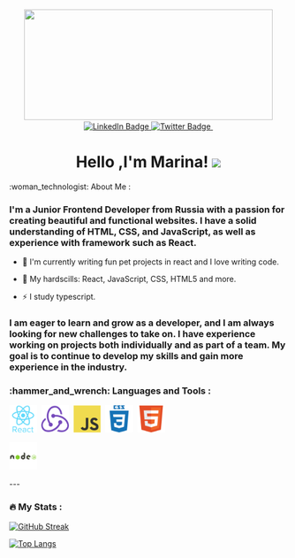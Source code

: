 ### 
<div id="header" align="center">
  <img src="https://cdn.hashnode.com/res/hashnode/image/upload/v1595331045788/7DTc5AKaw.gif?auto=format,compress&gif-q=60&format=webm" width="450" height="200"/>
</div>

<div id="badges" align="center">
  <a href="your-linkedin-URL">
    <img src="https://img.shields.io/badge/LinkedIn-blue?style=for-the-badge&logo=linkedin&logoColor=white" alt="LinkedIn Badge"/>
  </a>
  <a href="your-twitter-URL">
    <img src="https://img.shields.io/badge/Twitter-blue?style=for-the-badge&logo=twitter&logoColor=white" alt="Twitter Badge"/>
  </a>
  <img src="https://komarev.com/ghpvc/?username=catitgirl&style=flat-square&color=blue" alt=""/>
  <h1>
  Hello ,I'm Marina!

  <img src="https://media.giphy.com/media/hvRJCLFzcasrR4ia7z/giphy.gif" width="30px"/>
</h1>

</div>
:woman_technologist: About Me :

 ### I'm a Junior Frontend Developer from Russia with a passion for creating beautiful and functional websites. I have a solid understanding of HTML, CSS, and JavaScript, as well as experience with framework such as React.

- :telescope: I'm currently writing fun pet projects in react and I love writing code.

- :seedling: My hardscills: React, JavaScript, CSS, HTML5 and more.

- :zap: I study typescript.


### <div> I am eager to learn and grow as a developer, and I am always looking for new challenges to take on. I have experience working on projects both individually and as part of a team. My goal is to continue to develop my skills and gain more experience in the industry.
</div>
<h3> :hammer_and_wrench: Languages and Tools : </h3>
<div>
  <img src="https://github.com/devicons/devicon/blob/master/icons/react/react-original-wordmark.svg" title="React" alt="React" width="50" height="50"/>&nbsp;
  <img src="https://github.com/devicons/devicon/blob/master/icons/redux/redux-original.svg" title="Redux" alt="Redux " width="50" height="50"/>&nbsp;
  <img src="https://github.com/devicons/devicon/blob/master/icons/javascript/javascript-original.svg" title="JavaScript" alt="JavaScript" width="50" height="50"/>&nbsp;
  <img src="https://github.com/devicons/devicon/blob/master/icons/css3/css3-plain-wordmark.svg"  title="CSS3" alt="CSS" width="50" height="50"/>&nbsp;
  <img src="https://github.com/devicons/devicon/blob/master/icons/html5/html5-original.svg" title="HTML5" alt="HTML" width="50" height="50"/>&nbsp;
 
  <img src="https://github.com/devicons/devicon/blob/master/icons/nodejs/nodejs-original-wordmark.svg" title="NodeJS" alt="NodeJS" width="50" height="50"/>&nbsp;

</div>
---

### :fire: My Stats :
[![GitHub Streak](http://github-readme-streak-stats.herokuapp.com?user=MarVasilieva)](https://git.io/streak-stats)

[![Top Langs](https://github-readme-stats.vercel.app/api/top-langs/?username=catitgirl&layout=compact&theme=vision-friendly-dark)](https://github.com/anuraghazra/github-readme-stats)
